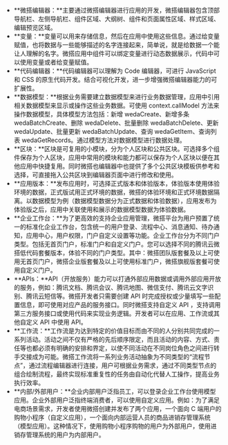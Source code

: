 - **微搭编辑器：**主要通过微搭编辑器进行应用的开发，微搭编辑器包含顶部导航栏、左侧导航栏、组件区域、大纲树、组件和页面属性区域、样式区域、编辑预览区域。
- **变量：**变量可以用来存储信息，然后在应用中使用这些信息。通过给变量赋值，也将数据与一些能够描述的名字连接起来，简单说，就是给数据一个能让人理解的名字。微搭应用中组件可以绑定变量进行动态数据展示，代码中可以使用变量或者给变量赋值。
- **代码编辑器：**代码编辑器可以理解为 Code 编辑器，可进行 JavaScript 和 CSS 的原生代码开发。结合可视化开发，进一步增强微搭编辑器能力的可扩展性。
- **数据模型：**根据业务需要建立数据模型来进行业务数据管理，应用中引用相关数据模型来显示或操作这些业务数据。可使用 context.callModel 方法来操作数据模型，具体模型方法包括：新增 wedaCreate、新增多条 wedaBatchCreate、删除 wedaDelete、批量删除 wedaBatchDelete、更新 wedaUpdate、批量更新 wedaBatchUpdate、查询 wedaGetItem、查询列表 wedaGetRecords。通过模型方法对数据模型进行数据处理。
- **区块：**区块是可复用的小模块，分为个人区块和公共区块。可选择多个组件保存为个人区块，应用中常用的模块和能力都可以保存为个人区块以便在其他应用中快捷复用。同时微搭也编辑器中也提供了多个公共区块模板供参考和选择，可直接拖入公共区块到编辑器页面中进行修改和使用。
- **应用版本：**发布应用时，可选择正式版本和体验版本，体验版本使用体验环境的数据，正式版试用正式环境的数据，微搭的体验环境和正式环境数据隔离。以数据模型为例（数据模型数据分为正式数据和体验数据），应用发布为体验版之后，应用中关联使用和展示的数据模型数据为体验数据。
- **企业工作台：**为了更高效的支持企业应用管理，微搭平台为用户预置了统一的标准化企业工作台，包含统一的用户登录、流程中心、消息通知、待办通知，应用中心，用户权限，门户自定义设置等功能。企业工作台分为不同门户类型。包括无首页门户，标准门户和自定义门户。您可以选择不同的腾讯云微搭低代码套餐版本，体验不同的门户类型。其中：微搭团队版套餐及以上可使用无首页门户，微搭企业版套餐及以上可使用标准门户，微搭旗舰版套餐可使用自定义门户。
- **APIs：**API（开放服务）能力可以打通外部应用数据或调用外部应用开放的服务，例如：腾讯文档、腾讯会议、腾讯地图、微信支付、腾讯云文字识别、腾讯云短信等。微搭开发者只需要创建 API 时完成授权或少量填写一些配置信息，即可使用对应产品的服务接口。同时微搭支持自定义 API ，支持调用第三方服务接口或使用代码来实现业务逻辑。开发者可以在应用、工作流或其他自定义 API 中使用 API。
- **工作流：**工作流是为达到特定的价值目标而由不同的人分别共同完成的一系列活动。活动之间不仅有严格的先后顺序限定，而且活动的内容、方式、责任等也都必须有明确的安排和界定，以使不同活动在不同岗位角色之间进行转手交接成为可能。微搭工作流将一系列业务活动抽象为不同类型的“流程节点”，通过流程编辑器进行连接，用户可根据业务需求，通过不同类型节点的组合绘制流程，最终实现标准重复性的任务由自动化代替人工操作，提高业务执行效率。
- **内部/外部用户：**企业内部用户泛指员工，可以登录企业工作台使用模型应用。企业外部用户泛指终端消费者，可以使用自定义应用。例如：为了满足电商场景需求，开发者使用微搭创建并发布了两个应用，一个面向 C 端用户的购物小程序（自定义应用），一个面向内部运营人员的商品进销存管理系统（模型应用）。这种情况下，使用购物小程序购物的用户为外部用户，使用进销存管理系统的用户为内部用户。
